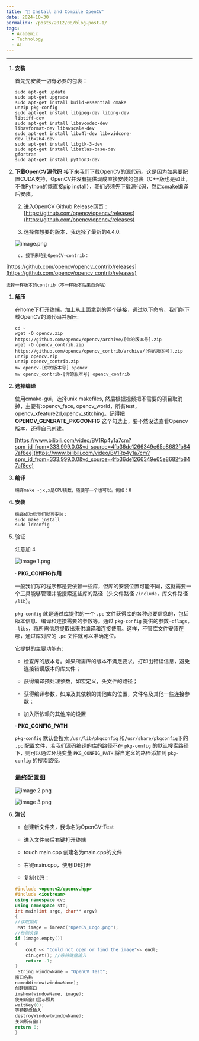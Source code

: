 ```yaml
---
title: '🎉 Install and Compile OpenCV'
date: 2024-10-30
permalink: /posts/2012/08/blog-post-1/
tags:
  - Academic
  - Technology
  - AI
---
```


----

1. **安装**

    ⾸先先安装⼀切有必要的包裹：

    ```Shell
    sudo apt-get update
    sudo apt-get upgrade
    sudo apt-get install build-essential cmake
    unzip pkg-config
    sudo apt-get install libjpeg-dev libpng-dev
    libtiff-dev
    sudo apt-get install libavcodec-dev
    libavformat-dev libswscale-dev
    sudo apt-get install libv4l-dev libxvidcore-
    dev libx264-dev
    sudo apt-get install libgtk-3-dev
    sudo apt-get install libatlas-base-dev
    gfortran
    sudo apt-get install python3-dev
    ```

1. **下载OpenCV源代码**
接下来我们下载OpenCV的源代码。这是因为如果要配置CUDA⽀持，OpenCV并没有提供现成直接安装的包裹（C++版也是如此，不像Python的能直接pip install），我们必须先下载源代码，然后cmake编译后安装。

    2. 进⼊OpenCV Github Release⽹⻚：
[https://github.com/opencv/opencv/releases](https://github.com/opencv/opencv/releases)

    3. 选择你想要的版本，我选择了最新的4.4.0.

    ![image.png](https://s2.loli.net/2024/10/30/3hEybwHjJPsXTIG.png)

        c. 接下来轮到OpenCV-contrib：
[https://github.com/opencv/opencv_contrib/releases](https://github.com/opencv/opencv_contrib/releases)

    选择⼀样版本的contrib（不⼀样版本后果⾃负哈）

1. **解压**

    在home下打开终端。加上从上⾯拿到的两个链接，通过以下命令，我们能下载OpenCV的源代码并解压:

    ```Shell
    cd ~
    wget -O opencv.zip
    https://github.com/opencv/opencv/archive/[你的版本号].zip
    wget -O opencv_contrib.zip
    https://github.com/opencv/opencv_contrib/archive/[你的版本号].zip
    unzip opencv.zip
    unzip opencv_contrib.zip
    mv opencv-[你的版本号] opencv
    mv opencv_contrib-[你的版本号] opencv_contrib
    ```

1. **选择编译**

    使⽤cmake-gui，选择unix makefiles, 然后根据视频把不需要的项⽬取消掉，主要有:opencv_face, opencv_world，所有test，opencv_xfeature2d,opencv_stitching。记得把**OPENCV_GENERATE_PKGCONFIG** 这个勾选上，要不然没法查看Opencv版本，还得⾃⼰创建。

    [https://www.bilibili.com/video/BV1Rp4y1a7cm?spm_id_from=333.999.0.0&vd_source=4fb36de1266349e65e8682fb847af8ee](https://www.bilibili.com/video/BV1Rp4y1a7cm?spm_id_from=333.999.0.0&vd_source=4fb36de1266349e65e8682fb847af8ee)

1. **编译**

    ```Shell
    编译make -jx,x是CPU核数，随便写⼀个也可以。例如：8
    ```

1. **安装**

    

    ```Shell
    编译成功后我们就可安装：
    sudo make install
    sudo ldconfig
    ```

1. 验证

    注意加 4

    ![image 1.png](https://s2.loli.net/2024/10/30/AyIE5Bm7LpOC9bu.png)

    · **PKG_CONFIG作用**

    一般我们写的程序都是要依赖一些库，但库的安装位置可能不同，这就需要一个工具能够管理并能搜索这些库的路径（头文件路径 `/include`，库文件路径 `/lib`）。

    `pkg-config` 就是通过库提供的一个 `.pc` 文件获得库的各种必要信息的，包括版本信息、编译和连接需要的参数等。通过 `pkg-config` 提供的参数`–cflags, –libs`，将所需信息提取出来供编译和连接使用。这样，不管库文件安装在哪，通过库对应的 `.pc` 文件就可以准确定位。

    它提供的主要功能有:

    - 检查库的版本号。如果所需库的版本不满足要求，打印出错误信息，避免连接错误版本的库文件；

    - 获得编译预处理参数，如宏定义，头文件的路径；

    - 获得编译参数，如库及其依赖的其他库的位置，文件名及其他一些连接参数；

    - 加入所依赖的其他库的设置

    **· PKG_CONFIG_PATH**

    `pkg-config` 默认会搜索 `/usr/lib/pkgconfig` 和`/usr/share/pkgconfig`下的 `.pc` 配置文件，若我们源码编译的库的路径不在 `pkg-config` 的默认搜索路径下，则可以通过环境变量 `PKG_CONFIG_PATH` 将自定义的路径添加到 `pkg-config` 的搜索路径。

    

    ### 最终配置图

    ![image 2.png](https://s2.loli.net/2024/10/30/FWAwzvOrsHK4yhn.png)

    ![image 3.png](https://s2.loli.net/2024/10/30/1tuPkA5HmoeY7zJ.png)

1. **测试**

    - 创建新⽂件夹，我命名为OpenCV-Test

    - 进⼊⽂件夹后右键打开终端

    - touch main.cpp 创建名为main.cpp的⽂件

    - 右键main.cpp，使⽤IDE打开

    - 复制代码：

    ```C++
    #include <opencv2/opencv.hpp>
    #include <iostream>
    using namespace cv;
    using namespace std;
    int main(int argc, char** argv)
    {
    //读取照⽚
     Mat image = imread("OpenCV_Logo.png");
    //检测失误
    if (image.empty())
    {
        cout << "Could not open or find the image"<< endl;
        cin.get(); //等待键盘输⼊
        return -1;
    }
     String windowName = "OpenCV Test";
    窗⼝名称
    namedWindow(windowName);
    创建新窗⼝
    imshow(windowName, image);
    使⽤新窗⼝显⽰照⽚
    waitKey(0);
    等待键盘输⼊
    destroyWindow(windowName);
    关闭所有窗⼝
    return 0;
    }
    ```

